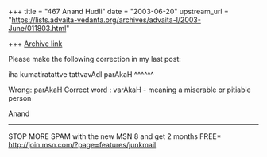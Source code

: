 +++
title = "467 Anand Hudli"
date = "2003-06-20"
upstream_url = "https://lists.advaita-vedanta.org/archives/advaita-l/2003-June/011803.html"

+++
[Archive link](https://lists.advaita-vedanta.org/archives/advaita-l/2003-June/011803.html)

Please make the following correction in my last post:

iha kumatiratattve tattvavAdI parAkaH
                                         ^^^^^^

Wrong: parAkaH
Correct word : varAkaH - meaning  a miserable or pitiable person

Anand

_________________________________________________________________
STOP MORE SPAM with the new MSN 8 and get 2 months FREE*  
http://join.msn.com/?page=features/junkmail

